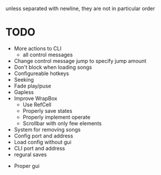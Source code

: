 unless separated with newline, they are not in particular order

# TODO
- More actions to CLI
    - all control messages
- Change control message jump to specify jump amount
- Don't block when loading songs
- Configureable hotkeys
- Seeking
- Fade play/puse
- Gapless
- Improve WrapBox
    - Use RefCell
    - Properly save states
    - Properly implement operate
    - Scrollbar with only few elements
- System for removing songs
- Config port and address
- Load config without gui
- CLI port and address
- regural saves
+ Proper gui
